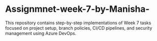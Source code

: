 # Assignmnet-week-7-by-Manisha-
This repository contains step-by-step implementations of Week 7 tasks focused on project setup, branch policies, CI/CD pipelines, and security management using Azure DevOps.
